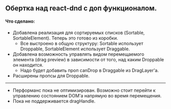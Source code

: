 ## Обертка над react-dnd с доп функционалом. 

#### Что сделано:
* Добавлена реализация для сортируемых списков (Sortable, SortableElement). Теперь это готово из коробки.
  * Все выстроено в общую структуру: Sortable использует Droppable, SortableElement использует Draggable.
* Добавлена возможность управлять видом перемещаемого элемента (drag preview) в зависимости от того, над каким Droppable он находится.
  * Надо будет добавить проп canDrop в Draggable из DragLayer'a.
* Расширены пропсы для Droppable.

---
* Перформанс пока не оптимизирован. Возможно стоит перейти к управлению состоянием DOM'а напрямую во время перемещения.
* Пока не поддерживается dragHandle. 
